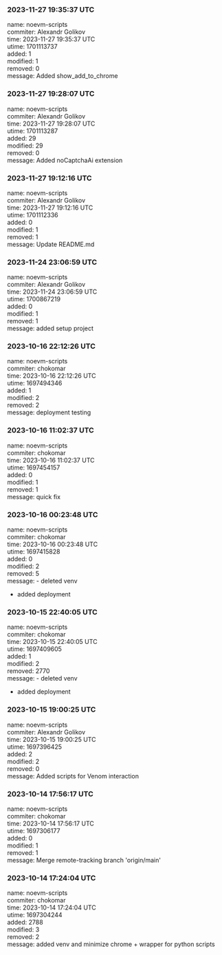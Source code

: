 ### 2023-11-27 19:35:37 UTC
name: noevm-scripts  
commiter: Alexandr Golikov  
time: 2023-11-27 19:35:37 UTC  
utime: 1701113737  
added: 1  
modified: 1  
removed: 0  
message: Added show_add_to_chrome

### 2023-11-27 19:28:07 UTC
name: noevm-scripts  
commiter: Alexandr Golikov  
time: 2023-11-27 19:28:07 UTC  
utime: 1701113287  
added: 29  
modified: 29  
removed: 0  
message: Added noCaptchaAi extension

### 2023-11-27 19:12:16 UTC
name: noevm-scripts  
commiter: Alexandr Golikov  
time: 2023-11-27 19:12:16 UTC  
utime: 1701112336  
added: 0  
modified: 1  
removed: 1  
message: Update README.md

### 2023-11-24 23:06:59 UTC
name: noevm-scripts  
commiter: Alexandr Golikov  
time: 2023-11-24 23:06:59 UTC  
utime: 1700867219  
added: 0  
modified: 1  
removed: 1  
message: added setup project

### 2023-10-16 22:12:26 UTC
name: noevm-scripts  
commiter: chokomar  
time: 2023-10-16 22:12:26 UTC  
utime: 1697494346  
added: 1  
modified: 2  
removed: 2  
message: deployment testing

### 2023-10-16 11:02:37 UTC
name: noevm-scripts  
commiter: chokomar  
time: 2023-10-16 11:02:37 UTC  
utime: 1697454157  
added: 0  
modified: 1  
removed: 1  
message: quick fix

### 2023-10-16 00:23:48 UTC
name: noevm-scripts  
commiter: chokomar  
time: 2023-10-16 00:23:48 UTC  
utime: 1697415828  
added: 0  
modified: 2  
removed: 5  
message: - deleted venv
- added deployment

### 2023-10-15 22:40:05 UTC
name: noevm-scripts  
commiter: chokomar  
time: 2023-10-15 22:40:05 UTC  
utime: 1697409605  
added: 1  
modified: 2  
removed: 2770  
message: - deleted venv
- added deployment

### 2023-10-15 19:00:25 UTC
name: noevm-scripts  
commiter: Alexandr Golikov  
time: 2023-10-15 19:00:25 UTC  
utime: 1697396425  
added: 2  
modified: 2  
removed: 0  
message: Added scripts for Venom interaction

### 2023-10-14 17:56:17 UTC
name: noevm-scripts  
commiter: chokomar  
time: 2023-10-14 17:56:17 UTC  
utime: 1697306177  
added: 0  
modified: 1  
removed: 1  
message: Merge remote-tracking branch 'origin/main'

### 2023-10-14 17:24:04 UTC
name: noevm-scripts  
commiter: chokomar  
time: 2023-10-14 17:24:04 UTC  
utime: 1697304244  
added: 2788  
modified: 3  
removed: 2  
message: added venv and minimize chrome + wrapper for python scripts


